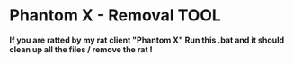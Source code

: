 # Phantom X - Removal TOOL
**If you are ratted by my rat client "Phantom X" Run this .bat and it should clean up all the files / remove the rat !**
